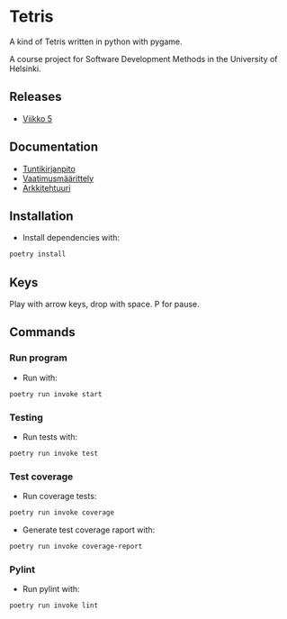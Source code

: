 # Tetris

A kind of Tetris written in python with pygame. 

A course project for Software Development Methods in the University of Helsinki. 

## Releases
- [Viikko 5](https://github.com/jerenuora/ot_harjoitustyo/releases/tag/viikko5)

## Documentation
- [Tuntikirjanpito](https://github.com/jerenuora/ot_harjoitustyo/blob/master/dokumentaatio/tuntikirjapinto.md)
- [Vaatimusmäärittely](https://github.com/jerenuora/ot_harjoitustyo/blob/master/dokumentaatio/Vaatimusmäärittely.md)
- [Arkkitehtuuri](https://github.com/jerenuora/ot_harjoitustyo/blob/master/dokumentaatio/arkkitehtuuri.md)
## Installation
- Install dependencies with:
```bash
poetry install
```
## Keys
Play with arrow keys, drop with space. P for pause. 

## Commands
### Run program 
- Run with:
```bash
poetry run invoke start
```

### Testing 
- Run tests with:
```bash 
poetry run invoke test
```

### Test coverage
- Run coverage tests:
```bash 
poetry run invoke coverage
```
- Generate test coverage raport with:
```bash
poetry run invoke coverage-report
```

### Pylint
- Run pylint with:
```bash
poetry run invoke lint
```
